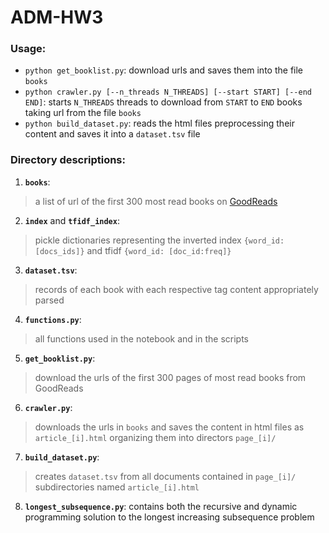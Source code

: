 # ADM-HW3

### Usage:
- `python get_booklist.py`: download urls and saves them into the file `books`
- `python crawler.py [--n_threads N_THREADS] [--start START] [--end END]`: starts `N_THREADS` threads to download from `START` to `END` books taking url from the file `books`
- `python build_dataset.py`: reads the html files preprocessing their content and saves it into a `dataset.tsv` file

### Directory descriptions:

1. **`books`**:
> a list of url of the first 300 most read books on [GoodReads](https://www.goodreads.com/)
2. **`index`** and **`tfidf_index`**:
> pickle dictionaries representing the inverted index `{word_id: [docs_ids]}` and tfidf `{word_id: [doc_id:freq]}`
3. **`dataset.tsv`**:
> records of each book with each respective tag content appropriately parsed
4. **`functions.py`**:
> all functions used in the notebook and in the scripts
5. **`get_booklist.py`**:
> download the urls of the first 300 pages of most read books from GoodReads
6. **`crawler.py`**:
> downloads the urls in `books` and saves the content in html files as `article_[i].html` organizing them into directors `page_[i]/`
7. **`build_dataset.py`**:
> creates `dataset.tsv` from all documents contained in `page_[i]/` subdirectories named `article_[i].html`
8. **`longest_subsequence.py`**: contains both the recursive and dynamic programming solution to the longest increasing subsequence problem
